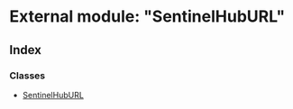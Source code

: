 
# External module: "SentinelHubURL"

## Index

### Classes

* [SentinelHubURL](../classes/_sentinelhuburl_.sentinelhuburl.md)
